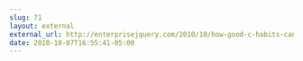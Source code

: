 ```yaml
---
slug: 71
layout: external
external_url: http://enterprisejquery.com/2010/10/how-good-c-habits-can-encourage-bad-javascript-habits-part-1/
date: 2010-10-07T16:55:41-05:00
---
```

